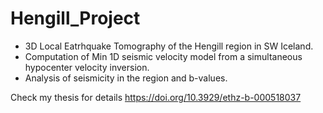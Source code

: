 # Hengill_Project

- 3D Local Eatrhquake Tomography of the Hengill region in SW Iceland.
- Computation of Min 1D seismic velocity model from a simultaneous hypocenter velocity inversion.
- Analysis of seismicity in the region and b-values.

Check my thesis for details https://doi.org/10.3929/ethz-b-000518037
